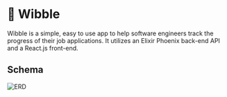 # 🏢 Wibble

Wibble is a simple, easy to use app to help software engineers track the progress of their job applications. It utilizes an Elixir Phoenix back-end API and a React.js front-end. 

## Schema

![ERD](https://i.imgur.com/SBXQjk7.png)